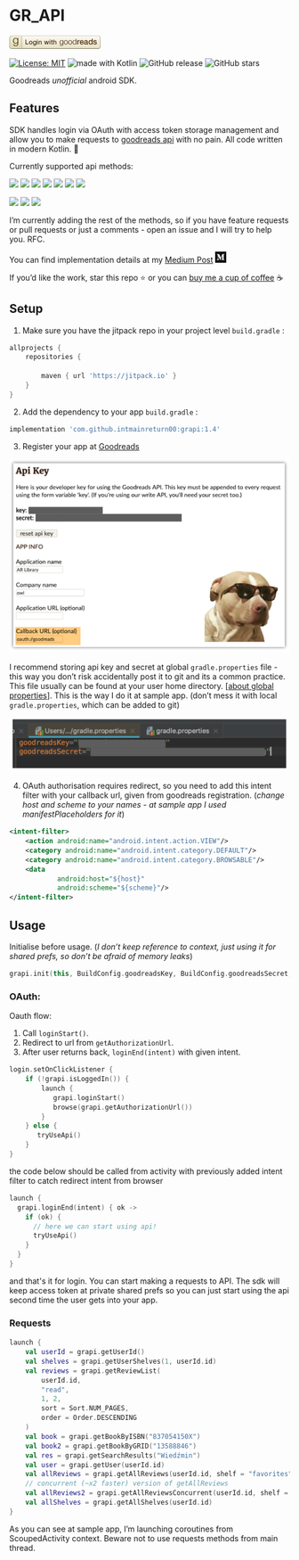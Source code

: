 #  GR_API

![](README/goodreads-login-button-7bd184d3077cf3580f68aa8a00de39ce.png)

[![License: MIT](https://img.shields.io/badge/License-MIT-yellow.svg)](https://opensource.org/licenses/MIT)
<img src="https://img.shields.io/badge/made%20with-kotlin-blue.svg" alt="made with Kotlin">
![GitHub release](https://img.shields.io/github/release/intmainreturn00/grapi.svg)
![GitHub stars](https://img.shields.io/github/stars/intmainreturn00/grapi.svg?style=social)

Goodreads _unofficial_ android SDK.

## Features
SDK handles login via OAuth with access token storage management and allow you to make requests to [goodreads api](https://www.goodreads.com/api/index) with no pain. All code written in modern Kotlin. 🚀

Currently supported api methods: 

[![](https://img.shields.io/badge/-getUserId-blue.svg)]() [![](https://img.shields.io/badge/-getUser-blue.svg)]() [![](https://img.shields.io/badge/-getUserShelves-blue.svg)]() [![](https://img.shields.io/badge/-getReviewList-blue.svg)]() 
[![](https://img.shields.io/badge/-getBookByISBN-blue.svg)]() [![](https://img.shields.io/badge/-getBookByGRID-blue.svg)]() [![](https://img.shields.io/badge/-getSearchResults-blue.svg)]() 

[![](https://img.shields.io/badge/-getAllReviews-blue.svg)]()
[![](https://img.shields.io/badge/-getAllReviewsConcurrent-blue.svg)]()
[![](https://img.shields.io/badge/-getAllShelves-blue.svg)]()

I’m currently adding the rest of the methods, so if you have feature requests or pull requests or just a comments - open an issue and I will try to help you. RFC.

You can find implementation details at my [Medium Post](https://medium.com/@intmainreturn00/goodreads-api-from-android-with-kotlin-fd8c2c7338d8) <img src="https://github.com/Medium/medium-logos/blob/master/monogram/Monogram.png" width="20">

If you’d like the work, star this repo ⭐️ or you can [buy me a cup of coffee](http://ko-fi.com/intmainreturn00) ☕️

## Setup
1. Make sure you have the jitpack repo in your project level `build.gradle` :


```gradle
allprojects {
    repositories {

        maven { url 'https://jitpack.io' }
    }
}
```

2. Add the dependency to your app `build.gradle` :
```gradle
implementation 'com.github.intmainreturn00:grapi:1.4'
```

3. Register your app at [Goodreads](https://www.goodreads.com/api/keys)
<p align="center">
<img src="README/612866BB-D892-4294-9668-8E8EC844C548.png" width="600">
</p>

I recommend storing api key and secret at global `gradle.properties` file - this way you don’t risk accidentally post it to git and its a common practice. This file usually can be found at your user home directory. [[about global properties](https://medium.com/code-better/hiding-api-keys-from-your-android-repository-b23f5598b906)]. This is the way I do it at sample app. (don’t mess it with local `gradle.properties`, which can be added to git)

<p align="center">
<img src="README/B4376172-F622-4DE4-8329-2E239726D396.png" width="500">
</p>

4. OAuth authorisation requires redirect, so you need to add this intent filter with your callback url, given from goodreads registration. (_change host and scheme to your names - at sample app I used manifestPlaceholders for it_)

```xml
<intent-filter>
    <action android:name="android.intent.action.VIEW"/>
    <category android:name="android.intent.category.DEFAULT"/>
    <category android:name="android.intent.category.BROWSABLE"/>
    <data
            android:host="${host}"
            android:scheme="${scheme}"/>
</intent-filter>
```

## Usage
Initialise before usage. (_I don’t keep reference to context, just using it for shared prefs, so don’t be afraid of memory leaks_)

```kotlin
grapi.init(this, BuildConfig.goodreadsKey, BuildConfig.goodreadsSecret, BuildConfig.goodreadsCallback)
```

### OAuth:

Oauth flow:
1) Call `loginStart()`.
2) Redirect to url from `getAuthorizationUrl`.
3) After user returns back, `loginEnd(intent)` with given intent.

```kotlin
login.setOnClickListener {
    if (!grapi.isLoggedIn()) {
    	launch {
       	   grapi.loginStart()
           browse(grapi.getAuthorizationUrl())
        }
    } else {
       tryUseApi()
    }
}
```
the code below should be called from activity with previously added intent filter to catch redirect intent from browser

```kotlin
launch {
  grapi.loginEnd(intent) { ok ->
    if (ok) {
      // here we can start using api!
      tryUseApi()
    }
  }
}
```

and that's it for login. You can start making a requests to API. The sdk will keep access token at private shared prefs so you can just start using the api second time the user gets into your app. 

### Requests

```kotlin
launch {
    val userId = grapi.getUserId()
    val shelves = grapi.getUserShelves(1, userId.id)
    val reviews = grapi.getReviewList(
        userId.id,
        "read",
        1, 2,
        sort = Sort.NUM_PAGES,
        order = Order.DESCENDING
    )
    val book = grapi.getBookByISBN("837054150X")
    val book2 = grapi.getBookByGRID("13588846")
    val res = grapi.getSearchResults("Wiedźmin")
    val user = grapi.getUser(userId.id)
    val allReviews = grapi.getAllReviews(userId.id, shelf = "favorites")
    // concurrent (~x2 faster) version of getAllReviews
    val allReviews2 = grapi.getAllReviewsConcurrent(userId.id, shelf = "favorites")
    val allShelves = grapi.getAllShelves(userId.id)
}
```

As you can see at sample app, I’m launching coroutines from ScoupedActivity context. Beware not to use requests methods from main thread.
